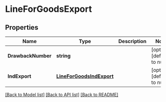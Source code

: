 # LineForGoodsExport

## Properties
Name | Type | Description | Notes
------------ | ------------- | ------------- | -------------
**DrawbackNumber** | **string** |  | [optional] [default to null]
**IndExport** | [**LineForGoodsIndExport**](LineForGoods_indExport.md) |  | [optional] [default to null]

[[Back to Model list]](../README.md#documentation-for-models) [[Back to API list]](../README.md#documentation-for-api-endpoints) [[Back to README]](../README.md)


